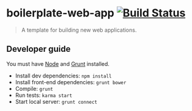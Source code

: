 boilerplate-web-app [![Build Status](https://travis-ci.org/coryroloff/boilerplate-web-app.png)](https://travis-ci.org/coryroloff/boilerplate-web-app)
====================

> A template for building new web applications.

## Developer guide

You must have [Node](http://nodejs.org) and [Grunt](http://gruntjs.com) installed.

* Install dev dependencies: `npm install`
* Install front-end dependencies: `grunt bower`
* Compile: `grunt`
* Run tests: `karma start`
* Start local server: `grunt connect`
